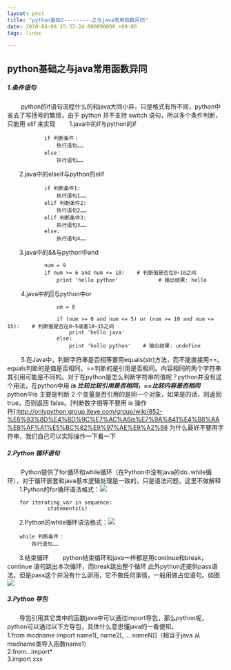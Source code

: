 ```yaml
---
layout: post
title: "python基础2---------之与java常用函数异同"
date: 2018-04-08 15:33:24.000000000 +09:00
tags: linux

---
```

## python基础之与java常用函数异同
##### 1.条件语句
　　	python的if语句流程什么的和java大同小异，只是格式有所不同，python中省去了写括号的繁琐，由于 python 并不支持 switch 语句，所以多个条件判断，只能用 elif 来实现
　　1.java中的if与python的if
~~~
			if 判断条件：
			    执行语句……
			else：
			    执行语句……
~~~
　　2.java中的elseif与python的elif
~~~
			if 判断条件1:
			    执行语句1……
			elif 判断条件2:
			    执行语句2……
			elif 判断条件3:
			    执行语句3……
			else:
			    执行语句4……
~~~
　　3.java中的&&与python中and
~~~
			num = 9
			if num >= 6 and num <= 10:    # 判断值是否在0~10之间
			    print 'hello python'             # 输出结果: hello
~~~
　　	4.java中的||与python中or
~~~
				um = 8
				
				if (num >= 0 and num <= 5) or (num >= 10 and num <= 15):    # 判断值是否在0~5或者10~15之间
				    print 'hello java'
				else:
				    print 'hello python'	# 输出结果: undefine

~~~
　　	5.在Java中，判断字符串是否相等要用equals(str)方法，而不能直接用==。equals判断的是值是否相同，==判断的是引用是否相同。内容相同的两个字符串其引用可能是不同的。对于在python是怎么判断字符串的值呢？python并没有这个用法，在python中用 ***is 比较比较引用是否相同，==比较内容是否相同***
　　	python中is 主要是判断 2 个变量是否引用的是同一个对象，如果是的话，则返回 true，否则返回 false。[判断数字相等不要用 is 操作符]:http://onlypython.group.iteye.com/group/wiki/852-%E6%93%8D%E4%BD%9C%E7%AC%A6is%E7%9A%841%E4%B8%AA%E8%AF%A1%E5%BC%82%E9%97%AE%E9%A2%98 为什么最好不要用字符串，我们自己可以实际操作一下看一下


##### 2.Python 循环语句
　　	Python提供了for循环和while循环（在Python中没有java的do..while循环），对于循环嵌套和java基本逻辑处理是一致的，只是语法问题，这里不做解释
　　1.Python的for循环语法格式：![](https://i.imgur.com/vg6Vpfy.png)
~~~
	for iterating_var in sequence:
  			 statements(s)
~~~
　　2.Python的while循环语法格式：![](https://i.imgur.com/Gwws3H9.png)
~~~
	while 判断条件：
    	执行语句……
~~~
　　3.结束循环
　　python结束循环和java一样都是用continue和break，continue 语句跳出本次循环，而break跳出整个循环
此外python还提供pass语法，但是pass这个并没有什么卵用，它不做任何事情，一般用做占位语句。如图![](https://i.imgur.com/3jp3iNz.png)
##### 3.Python 导包

　　导包引用其它类中的函数java中可以通过import导包，那么python呢，python可以通过以下方导包，具体什么意思懂java的一看便知。  
1.from modname import name1[, name2[, ... nameN]]（相当于java 从modname类导入函数name1）  
2.from…import*   
3.import xxx

	